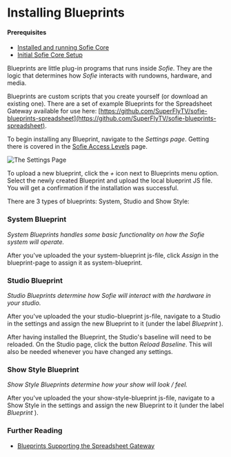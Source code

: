 # Installing Blueprints

#### Prerequisites

* [Installed and running Sofie Core](installing-sofie-server-core.md)
* [Initial Sofie Core Setup](initial-sofie-core-setup.md)

Blueprints are little plug-in programs that runs inside _Sofie_. They are the logic that determines how _Sofie_ interacts with rundowns, hardware, and media.

Blueprints are custom scripts that you create yourself \(or download an existing one\). There are a set of example Blueprints for the Spreadsheet Gateway available for use here: [https://github.com/SuperFlyTV/sofie-blueprints-spreadsheet](https://github.com/SuperFlyTV/sofie-blueprints-spreadsheet).

To begin installing any Blueprint, navigate to the _Settings page_. Getting there is covered in the [Sofie Access Levels](../getting-started/sofie-navigation.md) page.

![The Settings Page](../../.gitbook/assets/settings-page.jpg)

To upload a new blueprint, click the _+_ icon next to Blueprints menu option. Select the newly created Blueprint and upload the local blueprint JS file. You will get a confirmation if the installation was successful.

There are 3 types of blueprints: System, Studio and Show Style:

### System Blueprint

_System Blueprints handles some basic functionality on how the Sofie system will operate._

After you've uploaded the your system-blueprint js-file, click _Assign_ in the blueprint-page to assign it as system-blueprint.

### Studio Blueprint

_Studio Blueprints determine how Sofie will interact with the hardware in your studio._

After you've uploaded the your studio-blueprint js-file, navigate to a Studio in the settings and assign the new Blueprint to it \(under the label _Blueprint_ \).

After having installed the Blueprint, the Studio's baseline will need to be reloaded. On the Studio page, click the button _Reload Baseline_. This will also be needed whenever you have changed any settings.

### Show Style Blueprint

_Show Style Blueprints determine how your show will look / feel._

After you've uploaded the your show-style-blueprint js-file, navigate to a Show Style in the settings and assign the new Blueprint to it \(under the label _Blueprint_ \).

### Further Reading

* [Blueprints Supporting the Spreadsheet Gateway](https://github.com/SuperFlyTV/sofie-blueprints-spreadsheet)

